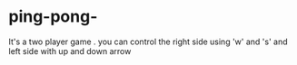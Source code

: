 # ping-pong-
It's a two player game . you can control the right side using 'w' and 's' and left side with up and down arrow
